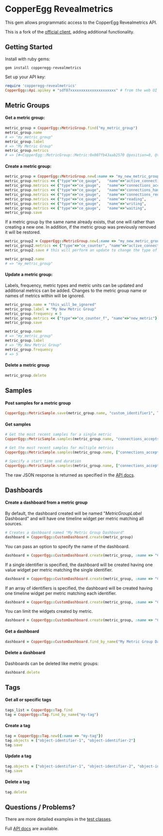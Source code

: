 # CopperEgg Revealmetrics

This gem allows programmatic access to the CopperEgg Revealmetrics API.

This is a fork of the [official client](https://github.com/CopperEgg/copperegg-ruby), adding additional functionality.

## Getting Started

Install with ruby gems:
```
gem install copperegg-revealmetrics
```

Set up your API key:
``` ruby
require 'copperegg-revealmetrics'
CopperEgg::Api.apikey = "sdf87xxxxxxxxxxxxxxxxxxxxx" # from the web UI
```

## Metric Groups

#### Get a metric group:

``` ruby
metric_group = CopperEgg::MetricGroup.find("my_metric_group")
metric_group.name
# => "my_metric_group"
metric_group.label
# => "My Metric Group"
metric_group.metrics
# => [#<CopperEgg::MetricGroup::Metric:0x007fb43aab2570 @position=0, @type="ce_gauge", @name="metric1", @label="Metric 1", @unit="b">]
```

#### Create a metric group:

``` ruby
metric_group = CopperEgg::MetricGroup.new(:name => "my_new_metric_group", :label => "Cool New Group Visible Name", :frequency => 60) # data is sent every 60 seconds
metric_group.metrics << {"type"=>"ce_gauge",   "name"=>"active_connections",     "unit"=>"Connections"}
metric_group.metrics << {"type"=>"ce_gauge",   "name"=>"connections_accepts",    "unit"=>"Connections"}
metric_group.metrics << {"type"=>"ce_gauge",   "name"=>"connections_handled",    "unit"=>"Connections"}
metric_group.metrics << {"type"=>"ce_gauge",   "name"=>"connections_requested",  "unit"=>"Connections"}
metric_group.metrics << {"type"=>"ce_gauge",   "name"=>"reading",                "unit"=>"Connections"}
metric_group.metrics << {"type"=>"ce_gauge",   "name"=>"writing",                "unit"=>"Connections"}
metric_group.metrics << {"type"=>"ce_gauge",   "name"=>"waiting",                "unit"=>"Connections"}
metric_group.save
```

If a metric group by the same name already exists, that one will rather than creating a new one. In addition, if the metric group was previously removed it will be restored.

```ruby
metric_group2 = CopperEgg::MetricGroup.new(:name => "my_new_metric_group", :label => "New Group Version 2", :frequency => 60)
metric_group2.metrics << {"type"=>"ce_counter", "name"=>"active_connections", "unit"=>"Connections"}
metric_group2.save # this will perform an update to change the type of the metric 'active_connections' from 'ce_gauge' to 'ce_counter'

metric_group2.name
# => "my_metric_group"
```

#### Update a metric group:

Labels, frequency, metric types and metric units can be updated and additional metrics can be added. Changes to the metric group name or names of metrics within will be ignored.

```ruby
metric_group.name = "this_will_be_ignored"
metric_group.label = "My New Metric Group"
metric_group.frequency = 5
metric_group.metrics << {"type"=>"ce_counter_f", "name"=>"new_metric"}
metric_group.save

metric_group.name
# => "my_metric_group"
metric_group.label
# => "My New Metric Group"
metric_group.frequency
# => 5
```

#### Delete a metric group

```ruby
metric_group.delete
```

## Samples

#### Post samples for a metric group

```ruby
CopperEgg::MetricSample.save(metric_group.name, "custom_identifier1", Time.now.to_i, "active_connections" => 2601, "connections_accepts" => 154, "connections_handled" => 128, "connections_requested" => 1342, ...)
```

#### Get samples

```ruby
# Get the most recent samples for a single metric
CopperEgg::MetricSample.samples(metric_group.name, "connections_accepts")

# Get the most recent samples for multiple metrics
CopperEgg::MetricSample.samples(metric_group.name, ["connections_accepts", "connections_handled", "reading", "writing"])

# Specify a start time and duration
CopperEgg::MetricSample.samples(metric_group.name, ["connections_accepts", "connections_handled", "reading", "writing"], :starttime => 4.hours.ago, :duration => 15.minutes)
```

The raw JSON response is returned as specified in the [API docs][sample_docs].

## Dashboards

#### Create a dashboard from a metric group

By default, the dashboard created will be named "_MetricGroupLabel_ Dashboard" and will have one timeline widget per metric matching all sources.

```ruby
# Creates a dashboard named "My Metric Group Dashboard"
dashboard = CopperEgg::CustomDashboard.create(metric_group)
```

You can pass an option to specify the name of the dashboard.

```ruby
dashboard = CopperEgg::CustomDashboard.create(metric_group, :name => "Cloud Servers")
```

If a single identifier is specified, the dashboard will be created having one value widget per metric matching the single identifier.

```ruby
dashboard = CopperEgg::CustomDashboard.create(metric_group, :name => "Cloud Servers", :identifiers => "custom_identifier1")
```

If an array of identifiers is specified, the dashboard will be created having one timeline widget per metric matching each identifier.

```ruby
dashboard = CopperEgg::CustomDashboard.create(metric_group, :name => "Cloud Servers", :identifiers => ["custom_identifier1", "custom_identifier2"])
```

You can limit the widgets created by metric.

```ruby
dashboard = CopperEgg::CustomDashboard.create(metric_group, :name => "Cloud Servers", :identifiers => ["custom_identifier1", "custom_identifier2"], :metrics => ["reading", "writing", "waiting"])
```

#### Get a dashboard

```ruby
dashboard = CopperEgg::CustomDashboard.find_by_name("My Metric Group Dashboard")
```

#### Delete a dashboard

Dashboards can be deleted like metric groups:

```ruby
dashboard.delete
```

## Tags

#### Get all or specific tags

```ruby
tags_list = CopperEgg::Tag.find
tag = CopperEgg::Tag.find_by_name("my-tag")
```

#### Create a tag

```ruby
tag = CopperEgg::Tag.new({:name => "my-tag"})
tag.objects = ["object-identifier-1", "object-identifier-2"]
tag.save
```

#### Update a tag

```ruby
tag.objects = ["object-identifier-1", "object-identifier-2", "object-identifier-3"]
tag.save
```

#### Delete a tag

```ruby
tag.delete
```



## Questions / Problems?

There are more detailed examples in the [test classes][test_classes].

Full [API docs][docs] are available.

[sample_docs]:http://dev.copperegg.com/revealmetrics/samples.html
[test_classes]:/test
[docs]:http://dev.copperegg.com
